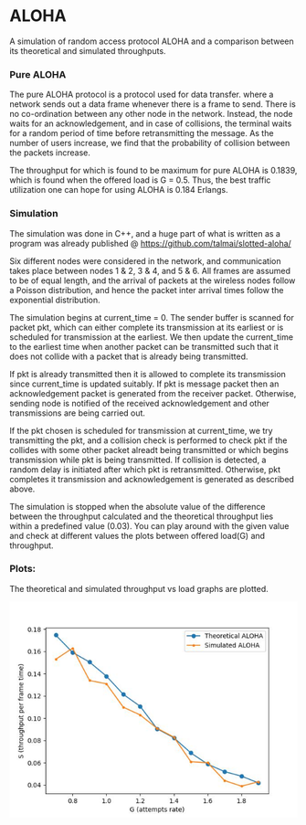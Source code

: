 # ALOHA

A simulation of random access protocol ALOHA and a comparison between its theoretical and simulated throughputs. 

### Pure ALOHA

The pure ALOHA protocol is a protocol used for data transfer. where a network sends out a data frame whenever there is a frame to send. There is no co-ordination between any other node in the network. Instead, the node waits for an acknowledgement, and in case of collisions, the terminal waits for a random period of time before retransmitting the message. As the number of users increase, we find that the probability of collision between the packets increase. 

The throughput for which is found to be maximum for pure ALOHA is 0.1839, which is found when the offered load is G = 0.5. Thus, the best traffic utilization one can hope for using ALOHA is 0.184 Erlangs. 

### Simulation 

The simulation was done in C++, and a huge part of what is written as a program was already published @ https://github.com/talmai/slotted-aloha/

Six different nodes were considered in the network, and communication takes place between nodes 1 & 2, 3 & 4, and 5 & 6. All frames are assumed to be of equal length, and the arrival of packets at the wireless nodes follow a Poisson distribution, and hence the packet inter arrival times follow the exponential distribution. 

The simulation begins at current_time = 0. The sender buffer is scanned for packet pkt, which can either complete its transmission at its earliest or is scheduled for transmission at the earliest. We then update the current_time to the earliest time when another packet can be transmitted such that it does not collide with a packet that is already being transmitted. 

If pkt is already transmitted then it is allowed to complete its transmission since current_time is updated suitably. If pkt is message packet then an acknowledgement packet is generated from the receiver packet. Otherwise, sending node is notified of the received acknowledgement and other transmissions are being carried out. 

If the pkt chosen is scheduled for transmission at current_time, we try transmitting the pkt, and a collision check is performed to check pkt if the collides with some other packet alreadt being transmitted or which begins transmission while pkt is being transmitted. If collision is detected, a random delay is initiated after which pkt is retransmitted. Otherwise, pkt completes it transmission and acknowledgement is generated as described above. 

The simulation is stopped when the absolute value of the difference between the throughput calculated and the theoretical throughput lies within a predefined value (0.03). You can play around with the given value and check at different values the plots between offered load(G) and throughput. 

### Plots: 

The theoretical and simulated throughput vs load graphs are plotted.

![.](https://github.com/dorza-klauss/ALOHA/blob/main/results/plotV3.jpeg)



